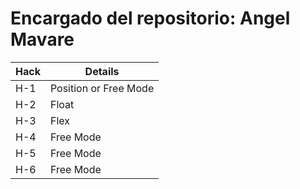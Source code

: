 # Encargado del repositorio: Angel Mavare
|Hack | Details | 
|----------|---------|
| H-1 |  Position or Free Mode   |
| H-2  | Float   |
| H-3   | Flex |
| H-4 |  Free Mode  | 
| H-5   |  Free Mode  |
| H-6   |  Free Mode  |
